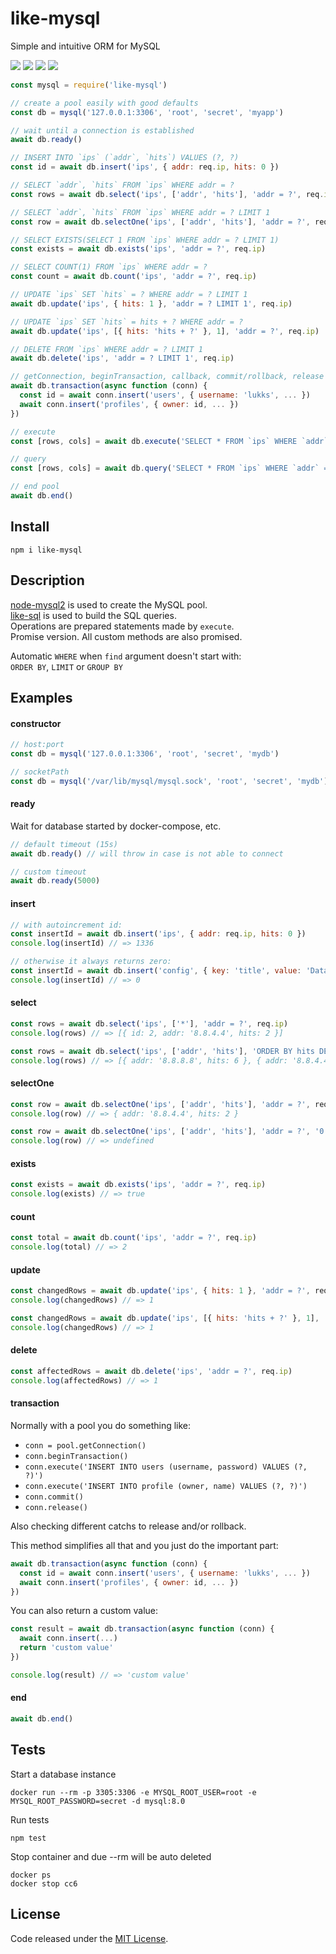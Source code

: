 # like-mysql

Simple and intuitive ORM for MySQL

![](https://img.shields.io/npm/v/like-mysql.svg) ![](https://img.shields.io/npm/dt/like-mysql.svg) ![](https://img.shields.io/badge/tested_with-tape-e683ff.svg) ![](https://img.shields.io/github/license/LuKks/like-mysql.svg)

```javascript
const mysql = require('like-mysql')

// create a pool easily with good defaults
const db = mysql('127.0.0.1:3306', 'root', 'secret', 'myapp')

// wait until a connection is established
await db.ready()

// INSERT INTO `ips` (`addr`, `hits`) VALUES (?, ?)
const id = await db.insert('ips', { addr: req.ip, hits: 0 })

// SELECT `addr`, `hits` FROM `ips` WHERE addr = ?
const rows = await db.select('ips', ['addr', 'hits'], 'addr = ?', req.ip)

// SELECT `addr`, `hits` FROM `ips` WHERE addr = ? LIMIT 1
const row = await db.selectOne('ips', ['addr', 'hits'], 'addr = ?', req.ip)

// SELECT EXISTS(SELECT 1 FROM `ips` WHERE addr = ? LIMIT 1)
const exists = await db.exists('ips', 'addr = ?', req.ip)

// SELECT COUNT(1) FROM `ips` WHERE addr = ?
const count = await db.count('ips', 'addr = ?', req.ip)

// UPDATE `ips` SET `hits` = ? WHERE addr = ? LIMIT 1
await db.update('ips', { hits: 1 }, 'addr = ? LIMIT 1', req.ip)

// UPDATE `ips` SET `hits` = hits + ? WHERE addr = ?
await db.update('ips', [{ hits: 'hits + ?' }, 1], 'addr = ?', req.ip)

// DELETE FROM `ips` WHERE addr = ? LIMIT 1
await db.delete('ips', 'addr = ? LIMIT 1', req.ip)

// getConnection, beginTransaction, callback, commit/rollback, release
await db.transaction(async function (conn) {
  const id = await conn.insert('users', { username: 'lukks', ... })
  await conn.insert('profiles', { owner: id, ... })
})

// execute
const [rows, cols] = await db.execute('SELECT * FROM `ips` WHERE `addr` = ?', [req.ip])

// query
const [rows, cols] = await db.query('SELECT * FROM `ips` WHERE `addr` = "8.8.8.8"')

// end pool
await db.end()
```

## Install
```
npm i like-mysql
```

## Description
[node-mysql2](https://github.com/sidorares/node-mysql2) is used to create the MySQL pool.\
[like-sql](https://github.com/lukks/like-sql) is used to build the SQL queries.\
Operations are prepared statements made by `execute`.\
Promise version. All custom methods are also promised.

Automatic `WHERE` when `find` argument doesn't start with:\
`ORDER BY`, `LIMIT` or `GROUP BY`

## Examples
#### constructor
```javascript
// host:port
const db = mysql('127.0.0.1:3306', 'root', 'secret', 'mydb')

// socketPath
const db = mysql('/var/lib/mysql/mysql.sock', 'root', 'secret', 'mydb')
```

#### ready
Wait for database started by docker-compose, etc.
```javascript
// default timeout (15s)
await db.ready() // will throw in case is not able to connect

// custom timeout
await db.ready(5000)
```

#### insert
```javascript
// with autoincrement id:
const insertId = await db.insert('ips', { addr: req.ip, hits: 0 })
console.log(insertId) // => 1336

// otherwise it always returns zero:
const insertId = await db.insert('config', { key: 'title', value: 'Database' })
console.log(insertId) // => 0
```

#### select
```javascript
const rows = await db.select('ips', ['*'], 'addr = ?', req.ip)
console.log(rows) // => [{ id: 2, addr: '8.8.4.4', hits: 2 }]

const rows = await db.select('ips', ['addr', 'hits'], 'ORDER BY hits DESC')
console.log(rows) // => [{ addr: '8.8.8.8', hits: 6 }, { addr: '8.8.4.4', hits: 2 }, ...]
```

#### selectOne
```javascript
const row = await db.selectOne('ips', ['addr', 'hits'], 'addr = ?', req.ip)
console.log(row) // => { addr: '8.8.4.4', hits: 2 }

const row = await db.selectOne('ips', ['addr', 'hits'], 'addr = ?', '0.0.0.0')
console.log(row) // => undefined
```

#### exists
```javascript
const exists = await db.exists('ips', 'addr = ?', req.ip)
console.log(exists) // => true
```

#### count
```javascript
const total = await db.count('ips', 'addr = ?', req.ip)
console.log(total) // => 2
```

#### update
```javascript
const changedRows = await db.update('ips', { hits: 1 }, 'addr = ?', req.ip)
console.log(changedRows) // => 1

const changedRows = await db.update('ips', [{ hits: 'hits + ?' }, 1], 'addr = ?', req.ip)
console.log(changedRows) // => 1
```

#### delete
```javascript
const affectedRows = await db.delete('ips', 'addr = ?', req.ip)
console.log(affectedRows) // => 1
```

#### transaction
Normally with a pool you do something like:
- `conn = pool.getConnection()`
- `conn.beginTransaction()`
- `conn.execute('INSERT INTO users (username, password) VALUES (?, ?)')`
- `conn.execute('INSERT INTO profile (owner, name) VALUES (?, ?)')`
- `conn.commit()`
- `conn.release()`

Also checking different catchs to release and/or rollback.

This method simplifies all that and you just do the important part:
```javascript
await db.transaction(async function (conn) {
  const id = await conn.insert('users', { username: 'lukks', ... })
  await conn.insert('profiles', { owner: id, ... })
})
```

You can also return a custom value:
```javascript
const result = await db.transaction(async function (conn) {
  await conn.insert(...)
  return 'custom value'
})

console.log(result) // => 'custom value'
```

#### end
```javascript
await db.end()
```

## Tests
Start a database instance
```
docker run --rm -p 3305:3306 -e MYSQL_ROOT_USER=root -e MYSQL_ROOT_PASSWORD=secret -d mysql:8.0
```

Run tests
```
npm test
```

Stop container and due --rm will be auto deleted
```
docker ps
docker stop cc6
```

## License
Code released under the [MIT License](https://github.com/LuKks/like-mysql/blob/master/LICENSE).
